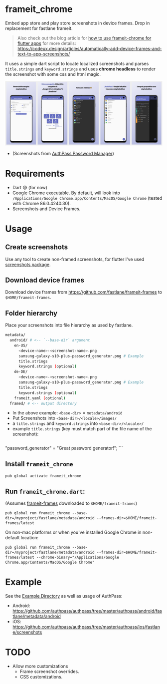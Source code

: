 # frameit_chrome

Embed app store and play store screenshots in device frames. 
Drop in replacement for fastlane frameit.

> Also check out the blog article for [how to use frameit-chrome for flutter apps](https://codeux.design/articles/automatically-add-device-frames-and-text-to-app-screenshots/)
> for more details: https://codeux.design/articles/automatically-add-device-frames-and-text-to-app-screenshots/

It uses a simple dart script to locate localized screenshots and parses
`title.strings` and `keyword.strings` and uses **chrome headless**
to render the screenshot with some css and html magic.

[![Example Screenshot](./_docs/example.png)](./_docs/example.png)

* (Screenshots from [AuthPass Password Manager](https://authpass.app/))

# Requirements

* Dart 😅️ (for now)
* Google Chrome executable. By default, will look into 
    `/Applications/Google Chrome.app/Contents/MacOS/Google Chrome`
    (tested with Chrome 86.0.4240.30).
* Screenshots and Device Frames.

# Usage

## Create screenshots

Use any tool to create non-framed screenshots, for flutter I've used
[screenshots package](https://pub.dev/packages/screenshots).

## Download device frames
 
Download device frames from https://github.com/fastlane/frameit-frames
 to `$HOME/frameit-frames`.

## Folder hierarchy

Place your screenshots into file hierarchy as used by fastlane.

```bash
metadata/
  android/ # <-- `--base-dir` argument
    en-US/
      <device-name>-<screenshot-name>.png
      samsung-galaxy-s10-plus-password_generator.png # Example
      title.strings
      keyword.strings (optional)
    de-DE/
      <device-name>-<screenshot-name>.png
      samsung-galaxy-s10-plus-password_generator.png # Example
      title.strings
      keyword.strings (optional)
    frameit.yaml (optional)
  framed/ # <-- output directory
  ```

* In the above example: `<base-dir>` = `metadata/android`
* Put Screenshots into `<base-dir>/<locale>/images/`
* a `title.strings` and `keyword.strings` into `<base-dir>/<locale>/`
* example `title.strings` (key must match part of the file name of the screenshot):
    ```
 "password_generator" = "Great password generator!";
    ```

## Install `frameit_chrome`

```shell script
pub global activate frameit_chrome
```

## Run `frameit_chrome.dart`:

(Assumes [frameit-frames](https://github.com/fastlane/frameit-frames) downloaded to `$HOME/frameit-frames`)

```shell script
pub global run frameit_chrome --base-dir=/myproject/fastlane/metadata/android --frames-dir=$HOME/frameit-frames/latest
```

On non-mac platforms or when you've installed Google Chrome in non-default location:

```shell script
pub global run frameit_chrome --base-dir=/myproject/fastlane/metadata/android --frames-dir=$HOME/frameit-frames/latest --chrome-binary="/Applications/Google Chrome.app/Contents/MacOS/Google Chrome"
```

# Example

See the [Example Directory](./example/README.md) as well as usage of AuthPass:

* Android: https://github.com/authpass/authpass/tree/master/authpass/android/fastlane/metadata/android
* iOS: https://github.com/authpass/authpass/tree/master/authpass/ios/fastlane/screenshots

# TODO

* Allow more customizations
  * Frame screenshot overrides.
  * CSS customizations.

